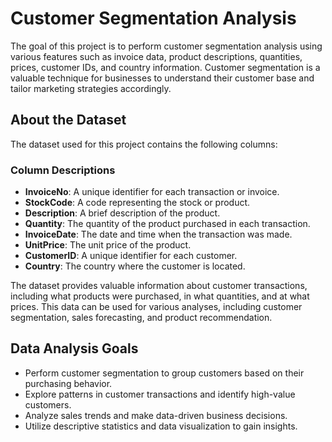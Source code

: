 # Customer Segmentation Analysis

The goal of this project is to perform customer segmentation analysis using various features such as invoice data, product descriptions, quantities, prices, customer IDs, and country information. Customer segmentation is a valuable technique for businesses to understand their customer base and tailor marketing strategies accordingly.

## About the Dataset

The dataset used for this project contains the following columns:

### Column Descriptions

- **InvoiceNo**: A unique identifier for each transaction or invoice.
- **StockCode**: A code representing the stock or product.
- **Description**: A brief description of the product.
- **Quantity**: The quantity of the product purchased in each transaction.
- **InvoiceDate**: The date and time when the transaction was made.
- **UnitPrice**: The unit price of the product.
- **CustomerID**: A unique identifier for each customer.
- **Country**: The country where the customer is located.

The dataset provides valuable information about customer transactions, including what products were purchased, in what quantities, and at what prices. This data can be used for various analyses, including customer segmentation, sales forecasting, and product recommendation.

## Data Analysis Goals

- Perform customer segmentation to group customers based on their purchasing behavior.
- Explore patterns in customer transactions and identify high-value customers.
- Analyze sales trends and make data-driven business decisions.
- Utilize descriptive statistics and data visualization to gain insights.
